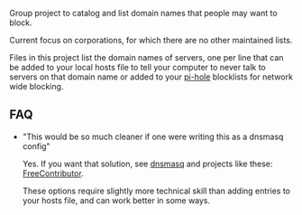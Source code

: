 Group project to catalog and list domain names that people may want to block.  

Current focus on corporations, for which there are no other maintained lists.

Files in this project list the domain names of servers, one per line that can be added to your local hosts file to tell your computer to never talk to servers on that domain name or added to your [pi-hole](https://github.com/pi-hole/pi-hole) blocklists for network wide blocking.


## FAQ

* "This would be so much cleaner if one were writing this as a dnsmasq config"

  Yes.  If you want that solution, see [dnsmasq](http://www.thekelleys.org.uk/dnsmasq/doc.html)
  and projects like these: [FreeContributor](https://github.com/evilneuro/FreeContributor).

  These options require slightly more technical skill than adding entries to your hosts file, 
  and can work better in some ways.
